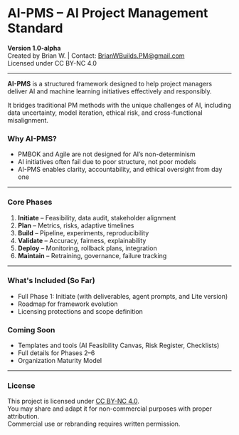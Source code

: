 # AI-PMS – AI Project Management Standard

**Version 1.0-alpha**  
Created by Brian W. | Contact: BrianWBuilds.PM@gmail.com  
Licensed under CC BY-NC 4.0

---

**AI-PMS** is a structured framework designed to help project managers deliver AI and machine learning initiatives effectively and responsibly.

It bridges traditional PM methods with the unique challenges of AI, including data uncertainty, model iteration, ethical risk, and cross-functional misalignment.

### Why AI-PMS?

- PMBOK and Agile are not designed for AI’s non-determinism
- AI initiatives often fail due to poor structure, not poor models
- AI-PMS enables clarity, accountability, and ethical oversight from day one

---

### Core Phases

1. **Initiate** – Feasibility, data audit, stakeholder alignment  
2. **Plan** – Metrics, risks, adaptive timelines  
3. **Build** – Pipeline, experiments, reproducibility  
4. **Validate** – Accuracy, fairness, explainability  
5. **Deploy** – Monitoring, rollback plans, integration  
6. **Maintain** – Retraining, governance, failure tracking

---

### What's Included (So Far)

- Full Phase 1: Initiate (with deliverables, agent prompts, and Lite version)
- Roadmap for framework evolution
- Licensing protections and scope definition

### Coming Soon

- Templates and tools (AI Feasibility Canvas, Risk Register, Checklists)
- Full details for Phases 2–6
- Organization Maturity Model

---

### License

This project is licensed under [CC BY-NC 4.0](https://creativecommons.org/licenses/by-nc/4.0/).  
You may share and adapt it for non-commercial purposes with proper attribution.  
Commercial use or rebranding requires written permission.
